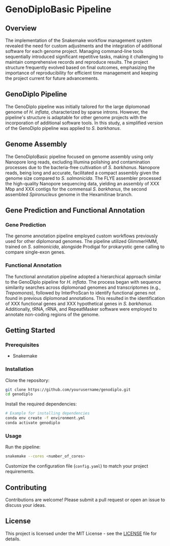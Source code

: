 # GenoDiploBasic Pipeline

## Overview

The implementation of the Snakemake workflow management system revealed the need for custom adjustments and the integration of additional software for each genome project. Managing command-line tools sequentially introduced significant repetitive tasks, making it challenging to maintain comprehensive records and reproduce results. The project structure frequently evolved based on final outcomes, emphasizing the importance of reproducibility for efficient time management and keeping the project current for future advancements.

## GenoDiplo Pipeline

The GenoDiplo pipeline was initially tailored for the large diplomonad genome of *H. inflata*, characterized by sparse introns. However, the pipeline's structure is adaptable for other genome projects with the incorporation of additional software tools. In this study, a simplified version of the GenoDiplo pipeline was applied to *S. barkhanus*.

## Genome Assembly

The GenoDiploBasic pipeline focused on genome assembly using only Nanopore long reads, excluding Illumina polishing and contamination processes due to the bacteria-free cultivation of *S. barkhanus*. Nanopore reads, being long and accurate, facilitated a compact assembly given the genome size compared to *S. salmonicida*. The FLYE assembler processed the high-quality Nanopore sequencing data, yielding an assembly of XXX Mbp and XXX contigs for the commensal *S. barkhanus*, the second assembled *Spironucleus* genome in the Hexamitinae branch.

## Gene Prediction and Functional Annotation

### Gene Prediction

The genome annotation pipeline employed custom workflows previously used for other diplomonad genomes. The pipeline utilized GlimmerHMM, trained on *S. salmonicida*, alongside Prodigal for prokaryotic gene calling to compare single-exon genes.

### Functional Annotation

The functional annotation pipeline adopted a hierarchical approach similar to the GenoDiplo pipeline for *H. inflata*. The process began with sequence similarity searches across diplomonad genomes and transcriptomes (e.g., *Trepomonas*), followed by InterProScan to identify functional genes not found in previous diplomonad annotations. This resulted in the identification of XXX functional genes and XXX hypothetical genes in *S. barkhanus*. Additionally, tRNA, rRNA, and RepeatMasker software were employed to annotate non-coding regions of the genome.

## Getting Started

### Prerequisites

- Snakemake

### Installation

Clone the repository:

```bash
git clone https://github.com/yourusername/genodiplo.git
cd genodiplo
```

Install the required dependencies:

```bash
# Example for installing dependencies
conda env create -f environment.yml
conda activate genodiplo
```

### Usage

Run the pipeline:

```bash
snakemake --cores <number_of_cores>
```

Customize the configuration file (`config.yaml`) to match your project requirements.

## Contributing

Contributions are welcome! Please submit a pull request or open an issue to discuss your ideas.

## License

This project is licensed under the MIT License - see the [LICENSE](LICENSE) file for details.
